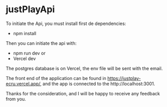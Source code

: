 # justPlayApi

To initiate the Api, you must install first de dependencies:
- npm install

Then you can initiate the api with:
- npm run dev or
- Vercel dev

The postgres database is on Vercel, the env file will be sent with the email.

The front end of the application can be found in https://justplay-ecru.vercel.app/,
and the app is connected to the http://localhost:3001.

Thanks for the consideration, and I will be happy to receive any feedback from you.
